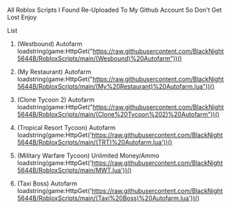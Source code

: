 All Roblox Scripts I Found Re-Uploaded To My Github Account So Don't Get Lost Enjoy

List
1. (Westbound) Autofarm
loadstring(game:HttpGet("https://raw.githubusercontent.com/BlackNight5644B/RobloxScripts/main/(Wesbound)%20Autofarm"))()

2. (My Restaurant) Autofarm
loadstring(game:HttpGet("https://raw.githubusercontent.com/BlackNight5644B/RobloxScripts/main/(My%20Restaurant)%20Autofarm.lua"))()

3. (Clone Tycoon 2) Autofarm
loadstring(game:HttpGet("https://raw.githubusercontent.com/BlackNight5644B/RobloxScripts/main/(Clone%20Tycoon%202)%20Autofarm"))()

4. (Tropical Resort Tycoon) Autofarm
loadstring(game:HttpGet('https://raw.githubusercontent.com/BlackNight5644B/RobloxScripts/main/(TRT)%20Autofarm.lua'))()

5. (Military Warfare Tycoon) Unlimited Money/Ammo
loadstring(game:HttpGet('https://raw.githubusercontent.com/BlackNight5644B/RobloxScripts/main/MWT.lua'))()

6. (Taxi Boss) Autofarm
loadstring(game:HttpGet('https://raw.githubusercontent.com/BlackNight5644B/RobloxScripts/main/(Taxi%20Boss)%20Autofarm.lua'))()
